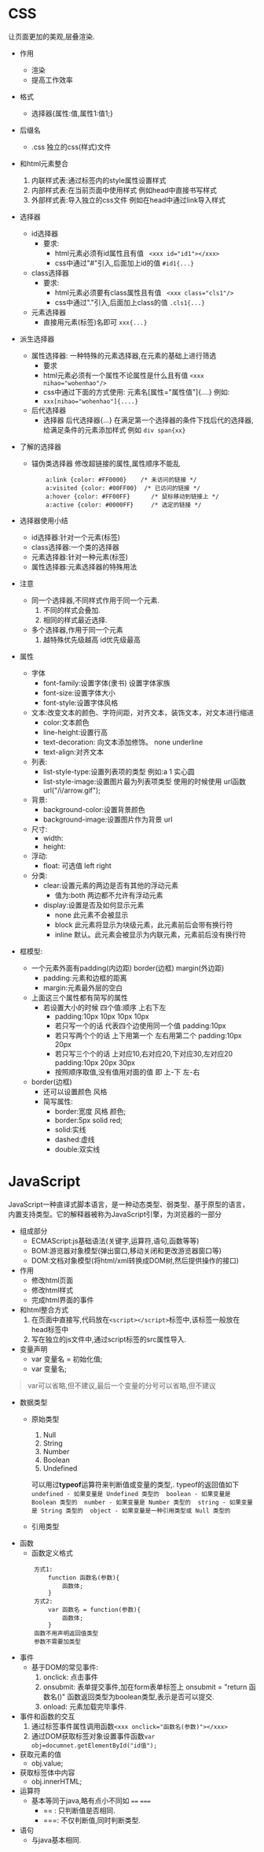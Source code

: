 # CSS #
让页面更加的美观,层叠渲染.
- 作用
	- 渲染
	- 提高工作效率
- 格式
	- 选择器{属性:值,属性1:值1;}
- 后缀名
	- .css 独立的css(样式)文件
- 和html元素整合
	1. 内联样式表:通过标签内的style属性设置样式
	2. 内部样式表:在当前页面中使用样式 例如head中直接书写样式
	2. 外部样式表:导入独立的css文件 例如在head中通过link导入样式
- 选择器
	- id选择器
		-  要求:
			-  html元素必须有id属性且有值 ` <xxx id="id1"></xxx>`
			-  css中通过"#"引入,后面加上id的值  `#id1{...}`
	- class选择器
		- 要求:
			- html元素必须要有class属性且有值 ` <xxx class="cls1"/>`
			- css中通过"."引入,后面加上class的值  `.cls1{...}`
	- 元素选择器
		- 直接用元素(标签)名即可   `xxx{...}`
- 派生选择器
	- 属性选择器: 一种特殊的元素选择器,在元素的基础上进行筛选
		- 要求
		- html元素必须有一个属性不论属性是什么且有值  `<xxx nihao="wohenhao"/>`
		- css中通过下面的方式使用: 元素名[属性="属性值"]{....} 例如:
		- `xxx[nihao="wohenhao"]{....}`
	- 后代选择器
		- 选择器 后代选择器{...}   在满足第一个选择器的条件下找后代的选择器,给满足条件的元素添加样式 例如 `div span{xx}`
- 了解的选择器
	- 锚伪类选择器 修改超链接的属性,属性顺序不能乱
		```
			a:link {color: #FF0000}	   /* 未访问的链接 */
			a:visited {color: #00FF00}	/* 已访问的链接 */
			a:hover {color: #FF00FF}      /* 鼠标移动到链接上 */
			a:active {color: #0000FF}     /* 选定的链接 */
		```
- 选择器使用小结
	- id选择器:针对一个元素(标签)
	- class选择器:一个类的选择器
	- 元素选择器:针对一种元素(标签)
	- 属性选择器:元素选择器的特殊用法
- 注意
	- 同一个选择器,不同样式作用于同一个元素.
		1. 不同的样式会叠加.
		2. 相同的样式最近选择.
	- 多个选择器,作用于同一个元素
		1. 越特殊优先级越高 id优先级最高

- 属性
	- 字体
		- font-family:设置字体(隶书) 设置字体家族
		- font-size:设置字体大小
		- font-style:设置字体风格
	- 文本:改变文本的颜色、字符间距，对齐文本，装饰文本，对文本进行缩进
		- color:文本颜色
		- line-height:设置行高
		- text-decoration: 向文本添加修饰。 none underline
		- text-align:对齐文本
	- 列表:
		- list-style-type:设置列表项的类型 例如:a 1  实心圆 
		- list-style-image:设置图片最为列表项类型 使用的时候使用 url函数  url("/i/arrow.gif");
	- 背景:
		- background-color:设置背景颜色
		- background-image:设置图片作为背景 url
	- 尺寸:
		- width:
		- height:
	- 浮动:
		- float: 可选值 left right
	- 分类:
		- clear:设置元素的两边是否有其他的浮动元素
			- 值为:both 两边都不允许有浮动元素
		- display:设置是否及如何显示元素
			- none 此元素不会被显示
			- block 此元素将显示为块级元素，此元素前后会带有换行符
			- inline 默认。此元素会被显示为内联元素，元素前后没有换行符

- 框模型:
	- 一个元素外面有padding(内边距) border(边框) margin(外边距)
		- padding:元素和边框的距离
		- margin:元素最外层的空白
	- 上面这三个属性都有简写的属性
		- 若设置大小的时候 四个值:顺序 上右下左
			- padding:10px 10px 10px 10px
			- 若只写一个的话 代表四个边使用同一个值  padding:10px
			- 若只写两个个的话 上下用第一个 左右用第二个 padding:10px 20px
			- 若只写三个个的话 上对应10,右对应20,下对应30,左对应20 padding:10px 20px 30px
			- 按照顺序取值,没有值用对面的值 即 上-下 左-右
	- border(边框)
		- 还可以设置颜色 风格
		- 简写属性:
			- border:宽度  风格  颜色;
			- border:5px solid red;
			- solid:实线
			- dashed:虚线
			- double:双实线

# JavaScript #
JavaScript一种直译式脚本语言，是一种动态类型、弱类型、基于原型的语言，内置支持类型。它的解释器被称为JavaScript引擎，为浏览器的一部分

- 组成部分
	- ECMAScript:js基础语法(关键字,运算符,语句,函数等等)
	- BOM:游览器对象模型(弹出窗口,移动关闭和更改游览器窗口等)
	- DOM:文档对象模型(将html/xml转换成DOM树,然后提供操作的接口)
- 作用
	- 修改html页面
	- 修改html样式
	- 完成html界面的事件
- 和html整合方式
	1. 在页面中直接写,代码放在`<script></script>`标签中,该标签一般放在head标签中
	2. 写在独立的js文件中,通过script标签的src属性导入.
- 变量声明
	- var 变量名 = 初始化值;
	- var 变量名;
> var可以省略,但不建议,最后一个变量的分号可以省略,但不建议
	
- 数据类型
	- 原始类型
		1. Null
		2. String
		3. Number
		4. Boolean
		5. Undefined
		
		可以用过**typeof**运算符来判断值或变量的类型,.
		typeof的返回值如下
			```
			undefined - 如果变量是 Undefined 类型的 
			boolean - 如果变量是 Boolean 类型的 
			number - 如果变量是 Number 类型的 
			string - 如果变量是 String 类型的 
			object - 如果变量是一种引用类型或 Null 类型的 
			```
	- 引用类型
- 函数
	- 函数定义格式
	```
		方式1:
			function 函数名(参数){
				函数体;
			}
		方式2:
			var 函数名 = function(参数){
				函数体;
			}
		函数不用声明返回值类型 
		参数不需要加类型
	```
- 事件
	- 基于DOM的常见事件:
		1. onclick: 点击事件
		2. onsubmit: 表单提交事件,加在form表单标签上 onsubmit = "return 函数名()" 函数返回类型为boolean类型,表示是否可以提交.
		3. onload: 元素加载完毕事件.
- 事件和函数的交互
	1. 通过标签事件属性调用函数`<xxx onclick="函数名(参数)"></xxx>`
	2. 通过DOM获取标签对象设置事件函数`var obj=documnet.getElementById("id值");`
- 获取元素的值
	- obj.value;
- 获取标签体中内容
	- obj.innerHTML;
- 运算符
	- 基本等同于java,略有点小不同如 `==` `===`
		- == : 只判断值是否相同.
		- ===: 不仅判断值,同时判断类型.
- 语句
	- 与java基本相同.